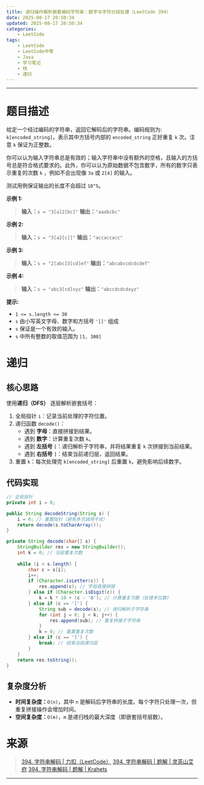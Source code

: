 ```yaml
---
title: 递归操作解析嵌套编码字符串：数字与字符分段处理（LeetCode 394）
date: 2025-08-17 20:50:34
updated: 2025-08-17 20:50:34
categories:
    - LeetCode
tags:
    - LeetCode
    - LeetCode中等
    - Java
    - 学习笔记
    - 栈
    - 递归
---
```

---

# 题目描述

给定一个经过编码的字符串，返回它解码后的字符串。编码规则为: `k[encoded_string]`，表示其中方括号内部的 `encoded_string` 正好重复 `k` 次。注意 `k` 保证为正整数。

你可以认为输入字符串总是有效的；输入字符串中没有额外的空格，且输入的方括号总是符合格式要求的。此外，你可以认为原始数据不包含数字，所有的数字只表示重复的次数 `k` ，例如不会出现像 `3a` 或 `2[4]` 的输入。

测试用例保证输出的长度不会超过 `10^5`。

**示例 1:**
> **输入：**`s = "3[a]2[bc]"`
> **输出：**`"aaabcbc"`

**示例 2:**
> **输入：**`s = "3[a2[c]]"`
> **输出：**`"accaccacc"`

**示例 3:**
> **输入：**`s = "2[abc]3[cd]ef"`
> **输出：**`"abcabccdcdcdef"`

**示例 4:**
> **输入：**`s = "abc3[cd]xyz"`
> **输出：**`"abccdcdcdxyz"`

**提示:**
* `1 <= s.length <= 30`
* `s` 由小写英文字母、数字和方括号 `'[]'` 组成
* `s` 保证是一个有效的输入。
* `s` 中所有整数的取值范围为 `[1, 300] `

<!-- more -->

# 递归

## 核心思路

使用**递归（DFS）** 逐层解析嵌套括号：
1. 全局指针 `i`：记录当前处理的字符位置。
2. 递归函数 `decode()`：
    * 遇到 **字母**：直接拼接到结果。
    * 遇到 **数字**：计算重复次数 `k`。
    * 遇到 **左括号** `[`：递归解析子字符串，并将结果重复 `k` 次拼接到当前结果。
    * 遇到 **右括号** `]`：结束当前递归层，返回结果。
3. 重置 `k`：每次处理完 `k[encoded_string]` 后重置 `k`，避免影响后续数字。

## 代码实现

```java
// 全局指针
private int i = 0;

public String decodeString(String s) {
    i = 0; // 重置指针（避免多次调用干扰）
    return decode(s.toCharArray());
}

private String decode(char[] s) {
    StringBuilder res = new StringBuilder();
    int k = 0; // 当前重复次数
    
    while (i < s.length) {
        char c = s[i];
        i++;
        if (Character.isLetter(c)) {
            res.append(c); // 字母直接拼接
        } else if (Character.isDigit(c)) {
            k = k * 10 + (c - '0'); // 计算重复次数（处理多位数）
        } else if (c == '[') {
            String sub = decode(s); // 递归解析子字符串
            for (int j = 0; j < k; j++) {
                res.append(sub); // 重复拼接子字符串
            }
            k = 0; // 重置重复次数
        } else if (c == ']') {
            break; // 结束当前递归层
        }
    }
    return res.toString();
}
```

## 复杂度分析

* **时间复杂度：**`O(n)`，其中 `n` 是解码后字符串的长度。每个字符只处理一次，但重复拼接操作会增加时间。
* **空间复杂度：**`O(m)`，`m` 是递归栈的最大深度（即嵌套括号层数）。

# 来源

> [394. 字符串解码 | 力扣（LeetCode）][1]
> [394. 字符串解码 | 题解 | 灵茶山艾府][2]
> [394. 字符串解码 | 题解 | Krahets][3]

---

[1]: https://leetcode.cn/problems/decode-string/description/ "394. 字符串解码 | 力扣（LeetCode）"
[2]: https://leetcode.cn/problems/decode-string/solutions/3744428/di-gui-yong-zhan-mo-ni-di-gui-pythonjava-kcsv/ "394. 字符串解码 | 题解 | 灵茶山艾府"
[3]: https://leetcode.cn/problems/decode-string/solutions/19447/decode-string-fu-zhu-zhan-fa-di-gui-fa-by-jyd/ "394. 字符串解码 | 题解 | Krahets"
